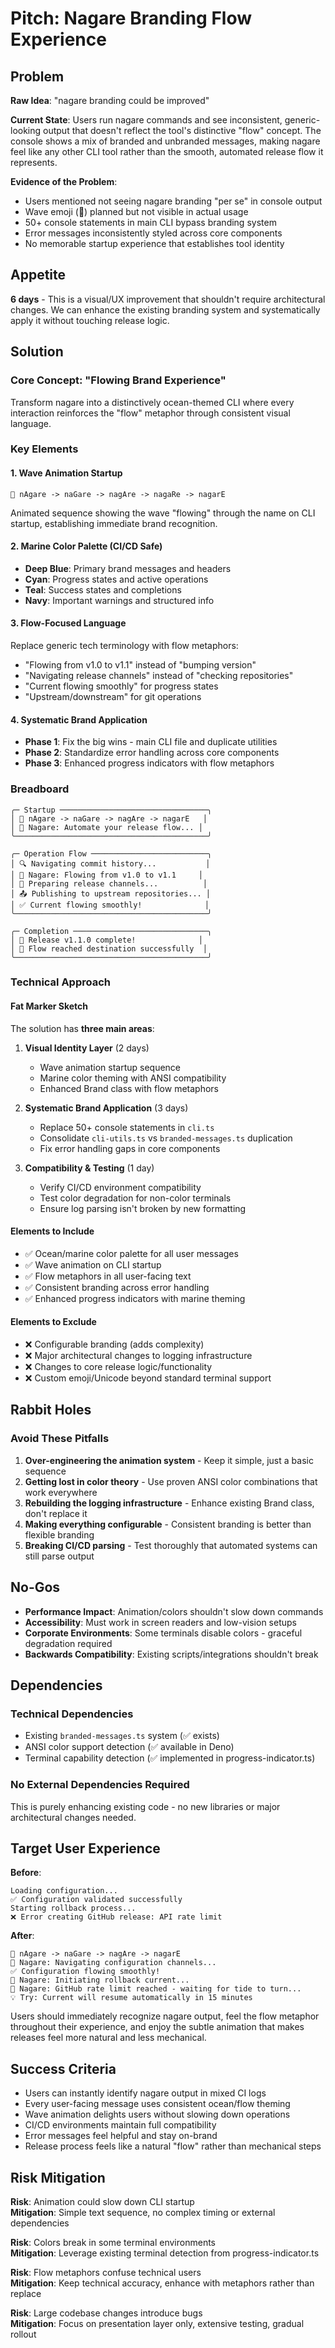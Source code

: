 # Pitch: Nagare Branding Flow Experience

## Problem

**Raw Idea**: "nagare branding could be improved"

**Current State**: Users run nagare commands and see inconsistent, generic-looking output that doesn't reflect the tool's distinctive "flow" concept. The console shows a mix of branded and unbranded messages, making nagare feel like any other CLI tool rather than the smooth, automated release flow it represents.

**Evidence of the Problem**:

- Users mentioned not seeing nagare branding "per se" in console output
- Wave emoji (🌊) planned but not visible in actual usage
- 50+ console statements in main CLI bypass branding system
- Error messages inconsistently styled across core components
- No memorable startup experience that establishes tool identity

## Appetite

**6 days** - This is a visual/UX improvement that shouldn't require architectural changes. We can enhance the existing branding system and systematically apply it without touching release logic.

## Solution

### Core Concept: "Flowing Brand Experience"

Transform nagare into a distinctively ocean-themed CLI where every interaction reinforces the "flow" metaphor through consistent visual language.

### Key Elements

#### 1. Wave Animation Startup

```
🌊 nAgare -> naGare -> nagAre -> nagaRe -> nagarE
```
Animated sequence showing the wave "flowing" through the name on CLI startup, establishing immediate brand recognition.

#### 2. Marine Color Palette (CI/CD Safe)

- **Deep Blue**: Primary brand messages and headers
- **Cyan**: Progress states and active operations  
- **Teal**: Success states and completions
- **Navy**: Important warnings and structured info

#### 3. Flow-Focused Language

Replace generic tech terminology with flow metaphors:

- "Flowing from v1.0 to v1.1" instead of "bumping version"
- "Navigating release channels" instead of "checking repositories"  
- "Current flowing smoothly" for progress states
- "Upstream/downstream" for git operations

#### 4. Systematic Brand Application

- **Phase 1**: Fix the big wins - main CLI file and duplicate utilities
- **Phase 2**: Standardize error handling across core components
- **Phase 3**: Enhanced progress indicators with flow metaphors

### Breadboard

```
╭─ Startup ─────────────────────────────────╮
│ 🌊 nAgare -> naGare -> nagAre -> nagarE   │
│ 🌊 Nagare: Automate your release flow... │
╰───────────────────────────────────────────╯

╭─ Operation Flow ──────────────────────────╮
│ 🔍 Navigating commit history...           │
│ 🌊 Nagare: Flowing from v1.0 to v1.1     │
│ 🔧 Preparing release channels...          │
│ 📤 Publishing to upstream repositories... │
│ ✅ Current flowing smoothly!              │
╰───────────────────────────────────────────╯

╭─ Completion ──────────────────────────────╮
│ 🎉 Release v1.1.0 complete!              │
│ 🌊 Flow reached destination successfully  │
╰───────────────────────────────────────────╯
```

### Technical Approach

#### Fat Marker Sketch

The solution has **three main areas**:

1. **Visual Identity Layer** (2 days)
   - Wave animation startup sequence
   - Marine color theming with ANSI compatibility
   - Enhanced Brand class with flow metaphors

2. **Systematic Brand Application** (3 days)
   - Replace 50+ console statements in `cli.ts`  
   - Consolidate `cli-utils.ts` vs `branded-messages.ts` duplication
   - Fix error handling gaps in core components

3. **Compatibility & Testing** (1 day)
   - Verify CI/CD environment compatibility
   - Test color degradation for non-color terminals
   - Ensure log parsing isn't broken by new formatting

#### Elements to Include

- ✅ Ocean/marine color palette for all user messages
- ✅ Wave animation on CLI startup
- ✅ Flow metaphors in all user-facing text
- ✅ Consistent branding across error handling
- ✅ Enhanced progress indicators with marine theming

#### Elements to Exclude  

- ❌ Configurable branding (adds complexity)
- ❌ Major architectural changes to logging infrastructure
- ❌ Changes to core release logic/functionality
- ❌ Custom emoji/Unicode beyond standard terminal support

## Rabbit Holes

### Avoid These Pitfalls

1. **Over-engineering the animation system** - Keep it simple, just a basic sequence
2. **Getting lost in color theory** - Use proven ANSI color combinations that work everywhere
3. **Rebuilding the logging infrastructure** - Enhance existing Brand class, don't replace it
4. **Making everything configurable** - Consistent branding is better than flexible branding
5. **Breaking CI/CD parsing** - Test thoroughly that automated systems can still parse output

## No-Gos

- **Performance Impact**: Animation/colors shouldn't slow down commands
- **Accessibility**: Must work in screen readers and low-vision setups  
- **Corporate Environments**: Some terminals disable colors - graceful degradation required
- **Backwards Compatibility**: Existing scripts/integrations shouldn't break

## Dependencies

### Technical Dependencies

- Existing `branded-messages.ts` system (✅ exists)
- ANSI color support detection (✅ available in Deno)
- Terminal capability detection (✅ implemented in progress-indicator.ts)

### No External Dependencies Required

This is purely enhancing existing code - no new libraries or major architectural changes needed.

## Target User Experience

**Before**:
```
Loading configuration...
✅ Configuration validated successfully  
Starting rollback process...
❌ Error creating GitHub release: API rate limit
```

**After**:
```
🌊 nAgare -> naGare -> nagAre -> nagarE
🌊 Nagare: Navigating configuration channels...
✅ Configuration flowing smoothly!
🌊 Nagare: Initiating rollback current...
🌊 Nagare: GitHub rate limit reached - waiting for tide to turn...
💡 Try: Current will resume automatically in 15 minutes
```

Users should immediately recognize nagare output, feel the flow metaphor throughout their experience, and enjoy the subtle animation that makes releases feel more natural and less mechanical.

## Success Criteria

- Users can instantly identify nagare output in mixed CI logs
- Every user-facing message uses consistent ocean/flow theming  
- Wave animation delights users without slowing down operations
- CI/CD environments maintain full compatibility
- Error messages feel helpful and stay on-brand
- Release process feels like a natural "flow" rather than mechanical steps

## Risk Mitigation

**Risk**: Animation could slow down CLI startup  
**Mitigation**: Simple text sequence, no complex timing or external dependencies

**Risk**: Colors break in some terminal environments  
**Mitigation**: Leverage existing terminal detection from progress-indicator.ts

**Risk**: Flow metaphors confuse technical users  
**Mitigation**: Keep technical accuracy, enhance with metaphors rather than replace

**Risk**: Large codebase changes introduce bugs  
**Mitigation**: Focus on presentation layer only, extensive testing, gradual rollout
